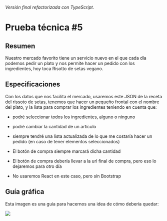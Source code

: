 _Versión final refactorizada con TypeScript._

# Prueba técnica #5

## Resumen
Nuestro mercado favorito tiene un servicio nuevo en el que cada día podemos pedir un plato y nos permite hacer un pedido con los ingredientes, hoy toca Risotto de setas vegano.

## Especificaciones
Con los datos que nos facilita el mercado, usaremos este JSON de la receta del rissoto de setas, tenemos que hacer un pequeño frontal con el nombre del plato, y la lista para comprar los ingredientes teniendo en cuenta que:

- podré seleccionar todos los ingredientes, alguno o ninguno

- podré cambiar la cantidad de un artículo

- siempre tendré una lista actualizada de lo que me costaría hacer un pedido (en caso de tener elementos seleccionados)

- El botón de compra siempre marcará dicha cantidad

- El botón de compra debería llevar a la url final de compra, pero eso lo dejaremos para otro día

- No usaremos React en este caso, pero sín Bootstrap

## Guía gráfica
Esta imagen es una guía para hacernos una idea de cómo debería quedar:

<img src="https://blobscdn.gitbook.com/v0/b/gitbook-28427.appspot.com/o/assets%2F-LBuE_3vmgBvgJcAyIkl%2F-LNiKgwXR-S39jJ6GgHX%2F-LNiKj3FqvBaMAEKfcac%2Fingredients-list.png?generation=1538375744582270&alt=media">
